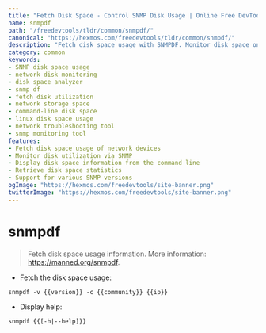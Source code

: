 ```yaml
---
title: "Fetch Disk Space - Control SNMP Disk Usage | Online Free DevTools by Hexmos"
name: snmpdf
path: "/freedevtools/tldr/common/snmpdf/"
canonical: "https://hexmos.com/freedevtools/tldr/common/snmpdf/"
description: "Fetch disk space usage with SNMPDF. Monitor disk space on network devices, troubleshoot storage issues. Free online tool, no registration required."
category: common
keywords:
- SNMP disk space usage
- network disk monitoring
- disk space analyzer
- snmp df
- fetch disk utilization
- network storage space
- command-line disk space
- linux disk space usage
- network troubleshooting tool
- snmp monitoring tool
features:
- Fetch disk space usage of network devices
- Monitor disk utilization via SNMP
- Display disk space information from the command line
- Retrieve disk space statistics
- Support for various SNMP versions
ogImage: "https://hexmos.com/freedevtools/site-banner.png"
twitterImage: "https://hexmos.com/freedevtools/site-banner.png"
---
```


# snmpdf

> Fetch disk space usage information.
> More information: <https://manned.org/snmpdf>.

- Fetch the disk space usage:

`snmpdf -v {{version}} -c {{community}} {{ip}}`

- Display help:

`snmpdf {{[-h|--help]}}`
